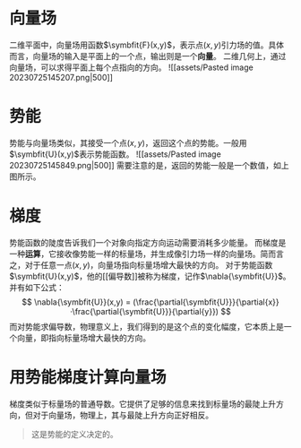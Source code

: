 # 向量场
二维平面中，向量场用函数$\symbfit{F}(x,y)$，表示点$(x,y)$引力场的值。具体而言，向量场的输入是平面上的一个点，输出则是一个**向量**。
二维几何上，通过向量场，可以求得平面上每个点指向的方向。
![[assets/Pasted image 20230725145207.png|500]]

# 势能
势能与向量场类似，其接受一个点$(x,y)$，返回这个点的势能。一般用$\symbfit{U}(x,y)$表示势能函数。
![[assets/Pasted image 20230725145849.png|500]]
需要注意的是，返回的势能一般是一个数值，如上图所示。

# 梯度
势能函数的陡度告诉我们一个对象向指定方向运动需要消耗多少能量。
而梯度是一种**运算**，它接收像势能一样的标量场，并生成像引力场一样的向量场。简而言之，对于任意一点$(x,y)$，向量场指向标量场增大最快的方向。
对于势能函数$\symbfit{U}(x,y)$，他的[[偏导数]]被称为梯度，记作$\nabla{\symbfit{U}}$。并有如下公式：
$$
\nabla{\symbfit{U}}(x,y) = 
(\frac{\partial{\symbfit{U}}}{\partial{x}}·\frac{\partial{\symbfit{U}}}{\partial{y}})
$$
而对势能求偏导数，物理意义上，我们得到的是这个点的变化幅度，它本质上是一个向量，即指向标量场增大最快的方向。

# 用势能梯度计算向量场
梯度类似于标量场的普通导数。它提供了足够的信息来找到标量场的最陡上升方向，但对于向量场，物理上，其与最陡上升方向正好相反。
> 这是势能的定义决定的。


